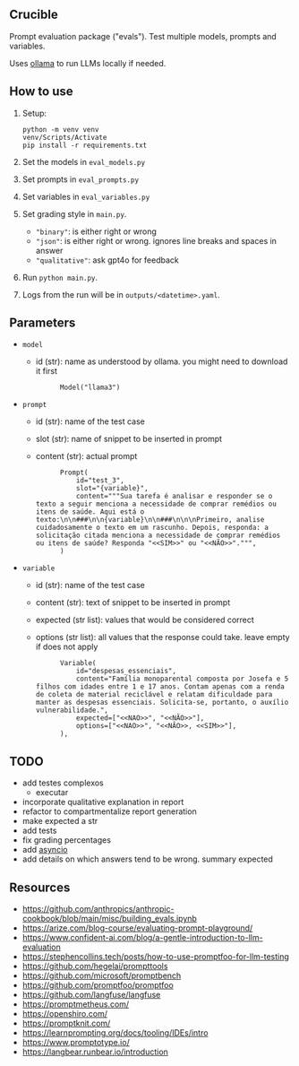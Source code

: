 ## Crucible

Prompt evaluation package ("evals"). Test multiple models, prompts and variables.

Uses [ollama](https://github.com/ollama/ollama-python) to run LLMs locally if needed.

## How to use

1.  Setup:

        python -m venv venv
        venv/Scripts/Activate
        pip install -r requirements.txt

1.  Set the models in `eval_models.py`
1.  Set prompts in `eval_prompts.py`
1.  Set variables in `eval_variables.py`
1.  Set grading style in `main.py`.
    -   `"binary"`: is either right or wrong
    -   `"json"`: is either right or wrong. ignores line breaks and spaces in answer
    -   `"qualitative"`: ask gpt4o for feedback
1.  Run `python main.py`.
1.  Logs from the run will be in `outputs/<datetime>.yaml`.

## Parameters

-   `model`

    -   id (str): name as understood by ollama. you might need to download it first

                  Model("llama3")

-   `prompt`

    -   id (str): name of the test case
    -   slot (str): name of snippet to be inserted in prompt
    -   content (str): actual prompt

                  Prompt(
                      id="test_3",
                      slot="{variable}",
                      content="""Sua tarefa é analisar e responder se o texto a seguir menciona a necessidade de comprar remédios ou itens de saúde. Aqui está o texto:\n\n###\n\n{variable}\n\n###\n\n\nPrimeiro, analise cuidadosamente o texto em um rascunho. Depois, responda: a solicitação citada menciona a necessidade de comprar remédios ou itens de saúde? Responda "<<SIM>>" ou "<<NÃO>>".""",
                  )

-   `variable`

    -   id (str): name of the test case
    -   content (str): text of snippet to be inserted in prompt
    -   expected (str list): values that would be considered correct
    -   options (str list): all values that the response could take. leave empty if does not apply

                  Variable(
                      id="despesas_essenciais",
                      content="Família monoparental composta por Josefa e 5 filhos com idades entre 1 e 17 anos. Contam apenas com a renda de coleta de material reciclável e relatam dificuldade para manter as despesas essenciais. Solicita-se, portanto, o auxílio vulnerabilidade.",
                      expected=["<<NAO>>", "<<NÃO>>"],
                      options=["<<NAO>>", "<<NÃO>>, <<SIM>>"],
                  ),

## TODO

-   add testes complexos
    -   executar
-   incorporate qualitative explanation in report
-   refactor to compartmentalize report generation
-   make expected a str
-   add tests
-   fix grading percentages
-   add [asyncio](https://github.com/ollama/ollama-python?tab=readme-ov-file#async-client)
-   add details on which answers tend to be wrong. summary expected

## Resources

-   https://github.com/anthropics/anthropic-cookbook/blob/main/misc/building_evals.ipynb
-   https://arize.com/blog-course/evaluating-prompt-playground/
-   https://www.confident-ai.com/blog/a-gentle-introduction-to-llm-evaluation
-   https://stephencollins.tech/posts/how-to-use-promptfoo-for-llm-testing
-   https://github.com/hegelai/prompttools
-   https://github.com/microsoft/promptbench
-   https://github.com/promptfoo/promptfoo
-   https://github.com/langfuse/langfuse
-   https://promptmetheus.com/
-   https://openshiro.com/
-   https://promptknit.com/
-   https://learnprompting.org/docs/tooling/IDEs/intro
-   https://www.promptotype.io/
-   https://langbear.runbear.io/introduction
